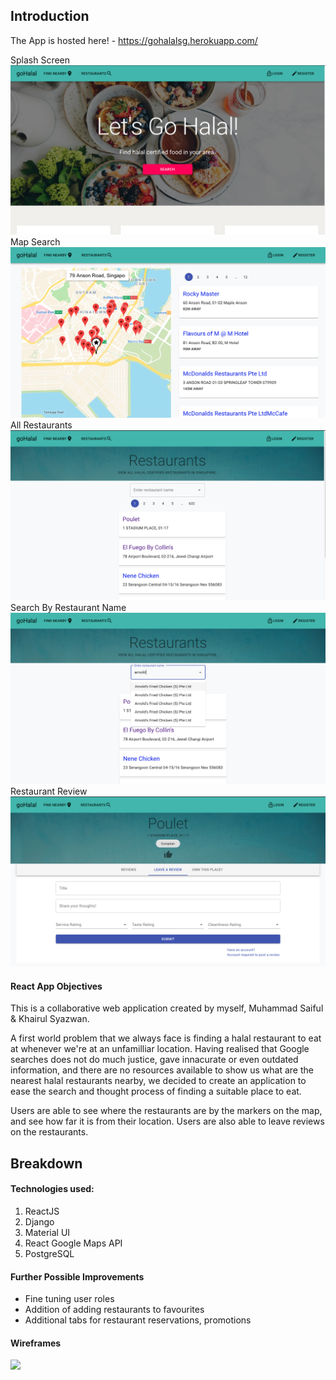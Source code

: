## Introduction
The App is hosted here! - https://gohalalsg.herokuapp.com/

Splash Screen
<img src="splash.png">
Map Search 
<img src="map.png">
All Restaurants
<img src="allrest.png">
Search By Restaurant Name
<img src="search.png">
Restaurant Review
<img src="review.png">

#### React App Objectives
This is a collaborative web application created by myself, Muhammad Saiful & Khairul Syazwan.

A first world problem that we always face is finding a halal restaurant to eat at whenever we're at an unfamilliar location. 
Having realised that Google searches does not do much justice, gave innacurate or even outdated information, and there are no resources available to show us what are the nearest halal restaurants nearby, we decided to create an application to ease the search and thought process of finding a suitable place to eat.

Users are able to see where the restaurants are by the markers on the map, and see how far it is from their location. 
Users are also able to leave reviews on the restaurants.

## Breakdown

#### Technologies used:
1. ReactJS
2. Django
3. Material UI
4. React Google Maps API
5. PostgreSQL

#### Further Possible Improvements
- Fine tuning user roles
- Addition of adding restaurants to favourites
- Additional tabs for restaurant reservations, promotions

#### Wireframes

<img src="Wireframe/Wireframe.png">
